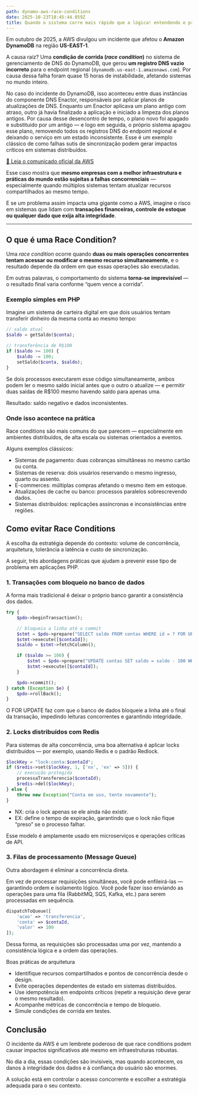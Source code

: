 ```yaml
---
path: dynamo-aws-race-conditions
date: 2025-10-23T18:45:44.059Z
title: Quando o sistema corre mais rápido que a lógica! entendendo e prevenindo Race Conditions
---
```


Em outubro de 2025, a AWS divulgou um incidente que afetou o **Amazon DynamoDB** na região **US-EAST-1**.  

A causa raiz? Uma **condição de corrida (*race condition*)** no sistema de gerenciamento de DNS do DynamoDB, que gerou **um registro DNS vazio incorreto** para o endpoint regional (`dynamodb.us-east-1.amazonaws.com`). Por causa dessa falha foram quase 15 horas de instabilidade, afetando sistemas no mundo inteiro.

No caso do incidente do DynamoDB, isso aconteceu entre duas instâncias do componente DNS Enactor, responsáveis por aplicar planos de atualizações de DNS. Enquanto um Enactor aplicava um plano antigo com atraso, outro já havia finalizado a aplicação e iniciado a limpeza dos planos antigos. Por causa desse desencontro de tempo, o plano novo foi apagado e substituido por um antigo — e logo em seguida, o próprio sistema apagou esse plano, removendo todos os registros DNS do endpoint regional e deixando o serviço em um estado inconsistente. Esse é um exemplo clássico de como falhas sutis de sincronização podem gerar impactos críticos em sistemas distribuídos.

[📄 Leia o comunicado oficial da AWS](https://aws.amazon.com/pt/message/101925/)

Esse caso mostra que **mesmo empresas com a melhor infraestrutura e práticas do mundo estão sujeitas a falhas concorrenciais** — especialmente quando múltiplos sistemas tentam atualizar recursos compartilhados ao mesmo tempo.

E se um problema assim impacta uma gigante como a AWS, imagine o risco em sistemas que lidam com **transações financeiras, controle de estoque ou qualquer dado que exija alta integridade**.

---

## O que é uma Race Condition?

Uma *race condition* ocorre quando **duas ou mais operações concorrentes tentam acessar ou modificar o mesmo recurso simultaneamente**, e o resultado depende da ordem em que essas operações são executadas.

Em outras palavras, o comportamento do sistema **torna-se imprevisível** — o resultado final varia conforme “quem vence a corrida”.

### Exemplo simples em PHP

Imagine um sistema de carteira digital em que dois usuários tentam transferir dinheiro da mesma conta ao mesmo tempo:

```php
// saldo atual
$saldo = getSaldo($conta);

// transferência de R$100
if ($saldo >= 100) {
    $saldo -= 100;
    setSaldo($conta, $saldo);
}
```

Se dois processos executarem esse código simultaneamente, ambos podem ler o mesmo saldo inicial antes que o outro o atualize — e permitir duas saídas de R$100 mesmo havendo saldo para apenas uma.

Resultado: saldo negativo e dados inconsistentes.

### Onde isso acontece na prática

Race conditions são mais comuns do que parecem — especialmente em ambientes distribuídos, de alta escala ou sistemas orientados a eventos.

Alguns exemplos clássicos:

- Sistemas de pagamento: duas cobranças simultâneas no mesmo cartão ou conta.
- Sistemas de reserva: dois usuários reservando o mesmo ingresso, quarto ou assento.
- E-commerces: múltiplas compras afetando o mesmo item em estoque.
- Atualizações de cache ou banco: processos paralelos sobrescrevendo dados.
- Sistemas distribuídos: replicações assíncronas e inconsistências entre regiões.

## Como evitar Race Conditions

A escolha da estratégia depende do contexto: volume de concorrência, arquitetura, tolerância a latência e custo de sincronização.

A seguir, três abordagens práticas que ajudam a prevenir esse tipo de problema em aplicações PHP.

### 1. Transações com bloqueio no banco de dados

A forma mais tradicional é deixar o próprio banco garantir a consistência dos dados.
```php
try {
    $pdo->beginTransaction();

    // bloqueia a linha até o commit
    $stmt = $pdo->prepare("SELECT saldo FROM contas WHERE id = ? FOR UPDATE");
    $stmt->execute([$contaId]);
    $saldo = $stmt->fetchColumn();

    if ($saldo >= 100) {
        $stmt = $pdo->prepare("UPDATE contas SET saldo = saldo - 100 WHERE id = ?");
        $stmt->execute([$contaId]);
    }

    $pdo->commit();
} catch (Exception $e) {
    $pdo->rollBack();
}
```

O FOR UPDATE faz com que o banco de dados bloqueie a linha até o final da transação, impedindo leituras concorrentes e garantindo integridade.

### 2. Locks distribuídos com Redis

Para sistemas de alta concorrência, uma boa alternativa é aplicar locks distribuídos — por exemplo, usando Redis e o padrão Redlock.

```php
$lockKey = "lock:conta:$contaId";
if ($redis->set($lockKey, 1, ['nx', 'ex' => 5])) {
    // execução protegida
    processaTransferencia($contaId);
    $redis->del($lockKey);
} else {
    throw new Exception("Conta em uso, tente novamente");
}
```

- NX: cria o lock apenas se ele ainda não existir.
- EX: define o tempo de expiração, garantindo que o lock não fique “preso” se o processo falhar.

Esse modelo é amplamente usado em microserviços e operações críticas de API.


### 3. Filas de processamento (Message Queue)

Outra abordagem é eliminar a concorrência direta.

Em vez de processar requisições simultâneas, você pode enfileirá-las — garantindo ordem e isolamento lógico. Você pode fazer isso enviando as operações para uma fila (RabbitMQ, SQS, Kafka, etc.) para serem processadas em sequência.

```php
dispatchToQueue([
    'acao' => 'transferencia',
    'conta' => $contaId,
    'valor' => 100
]);
```

Dessa forma, as requisições são processadas uma por vez, mantendo a consistência lógica e a ordem das operações.

Boas práticas de arquitetura

- Identifique recursos compartilhados e pontos de concorrência desde o design.
- Evite operações dependentes de estado em sistemas distribuídos.
- Use idempotência em endpoints críticos (repetir a requisição deve gerar o mesmo resultado).
- Acompanhe métricas de concorrência e tempo de bloqueio.
- Simule condições de corrida em testes.


## Conclusão

O incidente da AWS é um lembrete poderoso de que race conditions podem causar impactos significativos até mesmo em infraestruturas robustas.

No dia a dia, essas condições são invisíveis, mas quando acontecem, os danos à integridade dos dados e à confiança do usuário são enormes.

A solução está em controlar o acesso concorrente e escolher a estratégia adequada para o seu contexto.
